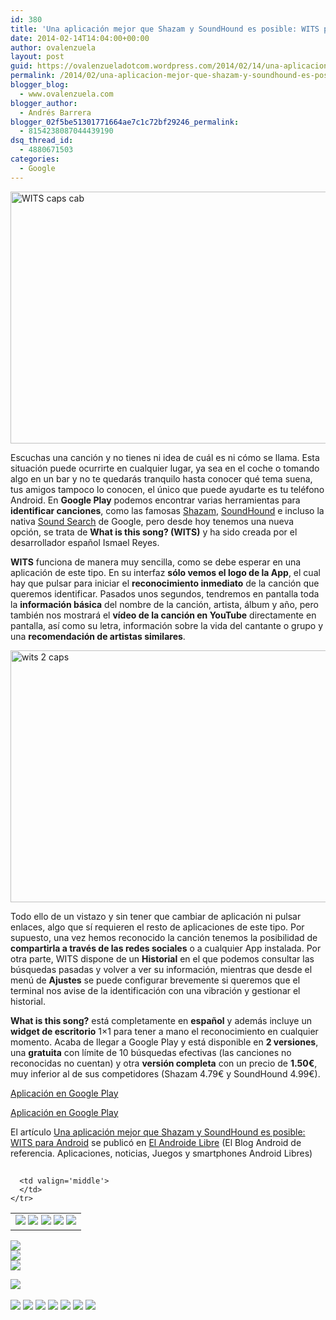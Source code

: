 ```yaml
---
id: 380
title: 'Una aplicación mejor que Shazam y SoundHound es posible: WITS para Android'
date: 2014-02-14T14:04:00+00:00
author: ovalenzuela
layout: post
guid: https://ovalenzueladotcom.wordpress.com/2014/02/14/una-aplicacion-mejor-que-shazam-y-soundhound-es-posible-wits-para-android
permalink: /2014/02/una-aplicacion-mejor-que-shazam-y-soundhound-es-posible-wits-para-android.html
blogger_blog:
  - www.ovalenzuela.com
blogger_author:
  - Andrés Barrera
blogger_02f5be51301771664ae7c1c72bf29246_permalink:
  - 8154238087044439190
dsq_thread_id:
  - 4880671503
categories:
  - Google
---
```

[<img class="aligncenter size-full wp-image-127242" alt="WITS caps cab" src="http://www.elandroidelibre.com/wp-content/uploads/2014/02/WITS-caps-cab.jpg" width="680" height="403" />](http://www.elandroidelibre.com/wp-content/uploads/2014/02/WITS-caps-cab.jpg)

Escuchas una canción y no tienes ni idea de cuál es ni cómo se llama. Esta situación puede ocurrirte en cualquier lugar, ya sea en el coche o tomando algo en un bar y no te quedarás tranquilo hasta conocer qué tema suena, tus amigos tampoco lo conocen, el único que puede ayudarte es tu teléfono Android. En **Google Play** podemos encontrar varias herramientas para **identificar canciones**, como las famosas <a title="http://www.elandroidelibre.com/2013/08/shazam-se-renueva-por-completo.html" href="http://www.elandroidelibre.com/2013/08/shazam-se-renueva-por-completo.html" target="_blank">Shazam</a>, <a title="http://www.elandroidelibre.com/2010/07/shazam-y-soundhound-reconocimiento-musical-inmediato.html" href="http://www.elandroidelibre.com/2010/07/shazam-y-soundhound-reconocimiento-musical-inmediato.html" target="_blank">SoundHound</a> e incluso la nativa <a title="http://www.elandroidelibre.com/2012/12/google-sound-search-disponible-en-google-play.html" href="http://www.elandroidelibre.com/2012/12/google-sound-search-disponible-en-google-play.html" target="_blank">Sound Search</a> de Google, pero desde hoy tenemos una nueva opción, se trata de **What is this song? (WITS)** y ha sido creada por el desarrollador español Ismael Reyes.

**WITS** funciona de manera muy sencilla, como se debe esperar en una aplicación de este tipo. En su interfaz **sólo vemos el logo de la App**, el cual hay que pulsar para iniciar el **reconocimiento inmediato** de la canción que queremos identificar. Pasados unos segundos, tendremos en pantalla toda la **información básica** del nombre de la canción, artista, álbum y año, pero también nos mostrará el **vídeo de la canción en YouTube** directamente en pantalla, así como su letra, información sobre la vida del cantante o grupo y una **recomendación de artistas similares**.

[<img class="aligncenter size-full wp-image-127243" alt="wits 2 caps" src="http://www.elandroidelibre.com/wp-content/uploads/2014/02/wits-2-caps.jpg" width="680" height="403" />](http://www.elandroidelibre.com/wp-content/uploads/2014/02/wits-2-caps.jpg)

Todo ello de un vistazo y sin tener que cambiar de aplicación ni pulsar enlaces, algo que sí requieren el resto de aplicaciones de este tipo. Por supuesto, una vez hemos reconocido la canción tenemos la posibilidad de **compartirla a través de las redes sociales** o a cualquier App instalada. Por otra parte, WITS dispone de un **Historial** en el que podemos consultar las búsquedas pasadas y volver a ver su información, mientras que desde el menú de **Ajustes** se puede configurar brevemente si queremos que el terminal nos avise de la identificación con una vibración y gestionar el historial.

**What is this song?** está completamente en **español** y además incluye un **widget de escritorio** 1×1 para tener a mano el reconocimiento en cualquier momento. Acaba de llegar a Google Play y está disponible en **2 versiones**, una **gratuita** con límite de 10 búsquedas efectivas (las canciones no reconocidas no cuentan) y otra **versión completa** con un precio de **1.50€**, muy inferior al de sus competidores (Shazam 4.79€ y SoundHound 4.99€).

<a target="_blank" href="https://play.google.com/store/apps/details?id=com.redinput.wits.trial">Aplicación en Google Play</a>

<a target="_blank" href="https://play.google.com/store/apps/details?id=com.redinput.wits">Aplicación en Google Play</a>

El artículo [Una aplicación mejor que Shazam y SoundHound es posible: WITS para Android](http://www.elandroidelibre.com/2014/02/una-aplicacion-mejor-que-shazam-y-soundhound-es-posible-wits-para-android.html) se publicó en [El Androide Libre](http://www.elandroidelibre.com) (El Blog Android de referencia. Aplicaciones, noticias, Juegos y smartphones Android Libres)


<img width="1" height="1" src="http://rss.feedsportal.com/c/34005/f/617036/s/371cf728/sc/15/mf.gif" border="0" /> 

<div>
  <table border='0'>
    <tr>
      <td valign='middle'>
        <a href="http://share.feedsportal.com/share/twitter/?u=http%3A%2F%2Fwww.elandroidelibre.com%2F2014%2F02%2Funa-aplicacion-mejor-que-shazam-y-soundhound-es-posible-wits-para-android.html&t=Una+aplicaci%C3%B3n+mejor+que+Shazam+y+SoundHound+es+posible%3A+WITS+para+Android" target="_blank"><img src="http://res3.feedsportal.com/social/twitter.png" border="0" /></a> <a href="http://share.feedsportal.com/share/facebook/?u=http%3A%2F%2Fwww.elandroidelibre.com%2F2014%2F02%2Funa-aplicacion-mejor-que-shazam-y-soundhound-es-posible-wits-para-android.html&t=Una+aplicaci%C3%B3n+mejor+que+Shazam+y+SoundHound+es+posible%3A+WITS+para+Android" target="_blank"><img src="http://res3.feedsportal.com/social/facebook.png" border="0" /></a> <a href="http://share.feedsportal.com/share/linkedin/?u=http%3A%2F%2Fwww.elandroidelibre.com%2F2014%2F02%2Funa-aplicacion-mejor-que-shazam-y-soundhound-es-posible-wits-para-android.html&t=Una+aplicaci%C3%B3n+mejor+que+Shazam+y+SoundHound+es+posible%3A+WITS+para+Android" target="_blank"><img src="http://res3.feedsportal.com/social/linkedin.png" border="0" /></a> <a href="http://share.feedsportal.com/share/gplus/?u=http%3A%2F%2Fwww.elandroidelibre.com%2F2014%2F02%2Funa-aplicacion-mejor-que-shazam-y-soundhound-es-posible-wits-para-android.html&t=Una+aplicaci%C3%B3n+mejor+que+Shazam+y+SoundHound+es+posible%3A+WITS+para+Android" target="_blank"><img src="http://res3.feedsportal.com/social/googleplus.png" border="0" /></a> <a href="http://share.feedsportal.com/share/email/?u=http%3A%2F%2Fwww.elandroidelibre.com%2F2014%2F02%2Funa-aplicacion-mejor-que-shazam-y-soundhound-es-posible-wits-para-android.html&t=Una+aplicaci%C3%B3n+mejor+que+Shazam+y+SoundHound+es+posible%3A+WITS+para+Android" target="_blank"><img src="http://res3.feedsportal.com/social/email.png" border="0" /></a>
      </td>
      
      <td valign='middle'>
      </td>
    </tr>
  </table>
</div>

[<img src="http://da.feedsportal.com/r/186530593065/u/49/f/617036/c/34005/s/371cf728/sc/15/rc/1/rc.img" border="0" />](http://da.feedsportal.com/r/186530593065/u/49/f/617036/c/34005/s/371cf728/sc/15/rc/1/rc.htm)  
[<img src="http://da.feedsportal.com/r/186530593065/u/49/f/617036/c/34005/s/371cf728/sc/15/rc/2/rc.img" border="0" />](http://da.feedsportal.com/r/186530593065/u/49/f/617036/c/34005/s/371cf728/sc/15/rc/2/rc.htm)  
[<img src="http://da.feedsportal.com/r/186530593065/u/49/f/617036/c/34005/s/371cf728/sc/15/rc/3/rc.img" border="0" />](http://da.feedsportal.com/r/186530593065/u/49/f/617036/c/34005/s/371cf728/sc/15/rc/3/rc.htm)

[<img src="http://da.feedsportal.com/r/186530593065/u/49/f/617036/c/34005/s/371cf728/a2.img" border="0" />](http://da.feedsportal.com/r/186530593065/u/49/f/617036/c/34005/s/371cf728/a2.htm)
<img width="1" height="1" src="http://pi.feedsportal.com/r/186530593065/u/49/f/617036/c/34005/s/371cf728/a2t.img" border="0" /> 

<div>
  <a href="http://feeds.feedburner.com/~ff/elandroidelibre?a=WvF_vKAxK6A:Tf4qAWEBEIY:ecdYMiMMAMM"><img src="http://feeds.feedburner.com/~ff/elandroidelibre?d=ecdYMiMMAMM" border="0" /></a> <a href="http://feeds.feedburner.com/~ff/elandroidelibre?a=WvF_vKAxK6A:Tf4qAWEBEIY:V_sGLiPBpWU"><img src="http://feeds.feedburner.com/~ff/elandroidelibre?i=WvF_vKAxK6A:Tf4qAWEBEIY:V_sGLiPBpWU" border="0" /></a> <a href="http://feeds.feedburner.com/~ff/elandroidelibre?a=WvF_vKAxK6A:Tf4qAWEBEIY:7Q72WNTAKBA"><img src="http://feeds.feedburner.com/~ff/elandroidelibre?d=7Q72WNTAKBA" border="0" /></a> <a href="http://feeds.feedburner.com/~ff/elandroidelibre?a=WvF_vKAxK6A:Tf4qAWEBEIY:dnMXMwOfBR0"><img src="http://feeds.feedburner.com/~ff/elandroidelibre?d=dnMXMwOfBR0" border="0" /></a> <a href="http://feeds.feedburner.com/~ff/elandroidelibre?a=WvF_vKAxK6A:Tf4qAWEBEIY:yIl2AUoC8zA"><img src="http://feeds.feedburner.com/~ff/elandroidelibre?d=yIl2AUoC8zA" border="0" /></a> <a href="http://feeds.feedburner.com/~ff/elandroidelibre?a=WvF_vKAxK6A:Tf4qAWEBEIY:qj6IDK7rITs"><img src="http://feeds.feedburner.com/~ff/elandroidelibre?d=qj6IDK7rITs" border="0" /></a> <a href="http://feeds.feedburner.com/~ff/elandroidelibre?a=WvF_vKAxK6A:Tf4qAWEBEIY:I9og5sOYxJI"><img src="http://feeds.feedburner.com/~ff/elandroidelibre?d=I9og5sOYxJI" border="0" /></a>
</div>

<img src="http://feeds.feedburner.com/~r/elandroidelibre/~4/WvF_vKAxK6A" height="1" width="1" />